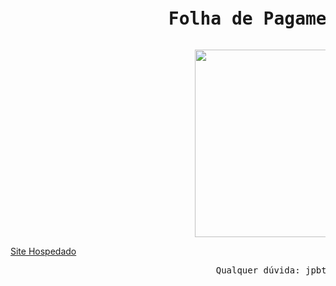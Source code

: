<pre> <h1>               Folha de Pagamento Web📜✅</h1></pre>
<!---🔄✅--->
<pre>                                   <img src="https://i.imgur.com/mcU3xnE.gif" align="center" width="300" height="300" /></pre>

[Site Hospedado](http://web-project-82664.firebaseapp.com/)
<pre>
                                       Qualquer dúvida: jpbt@ic.ufal.br </pre>
